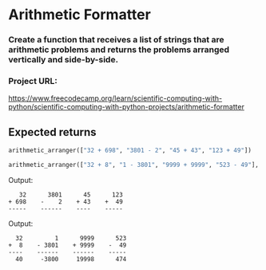 # Arithmetic Formatter

### Create a function that receives a list of strings that are arithmetic problems and returns the problems arranged vertically and side-by-side.
### Project URL:
https://www.freecodecamp.org/learn/scientific-computing-with-python/scientific-computing-with-python-projects/arithmetic-formatter


## Expected returns

```py
arithmetic_arranger(["32 + 698", "3801 - 2", "45 + 43", "123 + 49"])
```

```py
arithmetic_arranger(["32 + 8", "1 - 3801", "9999 + 9999", "523 - 49"], True)
```

Output:
```
   32      3801      45      123
+ 698    -    2    + 43    +  49
-----    ------    ----    -----
```

Output:
```
  32         1      9999      523
+  8    - 3801    + 9999    -  49
----    ------    ------    -----
  40     -3800     19998      474
```


